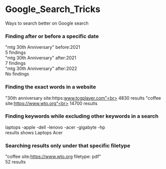 # Google_Search_Tricks
Ways to search better on Google search


### Finding after or before a specific date

"mtg 30th Anniversary" before:2021<br>
5 findings<br>
"mtg 30th Anniversary" after:2021<br>
7 findings<br>
"mtg 30th Anniversary" after:2022<br>
No findings<br>

### Finding the exact words in a website

"30th anniversary site:https:www.tcgplayer.com"<br>
4830 results
"coffee site:https://www.wto.org"<br>
14700 results

### Finding keywords while excluding other keywords in a search

laptops -apple -dell -lenovo -acer -gigabyte -hp<br>
results shows Laptops Acer

### Searching results only under that specific filetype 

"coffee site:https://www.wto.org filetype: pdf"<br>
52 results

